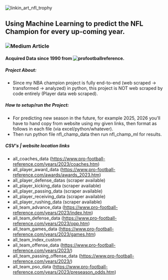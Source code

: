 ![linkin_art_nfl_trophy](https://github.com/allenjake440/NFL_Champion/assets/134075534/0657811b-27c3-4064-aef3-ea8c8de335ef)

## Using Machine Learning to predict the NFL Champion for every up-coming year.

### ![Medium Article](https://allenjake440.medium.com/predicting-the-nfl-champion-with-machine-learning-7c6eede5a4d2)

#### Acquired Data since 1990 from ![profootballreference](https://www.pro-football-reference.com/).

##### Project About:
- Since my NBA champion project is fully end-to-end (web scraped -> transformed -> analyzed) in python, this project is NOT web scraped by code entirely (Player data web scraped).
##### How to setup/run the Project:
- For predicting new season in the future, for example 2025, 2026 you'll have to hand copy from website using my given links, then format as follows in each file (via excel/python/whatever).
- Then run python file nfl_champ_data then run nfl_champ_ml for results.

##### CSV's | website location links
- all_coaches_data (https://www.pro-football-reference.com/years/2023/coaches.htm)
- all_player_award_data (https://www.pro-football-reference.com/awards/awards_2023.htm)
- all_player_defense_datas (scraper available)
- all_player_kicking_data (scraper available)
- all_player_passing_data (scraper available)
- all_player_receiving_data (scraper available)
- all_player_rushing_data (scraper available)
- all_team_advance_data (https://www.pro-football-reference.com/years/2023/index.htm)
- all_team_defense_data (https://www.pro-football-reference.com/years/2023/opp.htm)
- all_team_games_data (https://www.pro-football-reference.com/years/2023/games.htm)
- all_team_index_custom
- all_team_offense_data (https://www.pro-football-reference.com/years/2023/)
- all_team_passing_offense_data (https://www.pro-football-reference.com/years/2023/)
- all_team_pso_data (https://www.pro-football-reference.com/years/2023/preseason_odds.htm)




